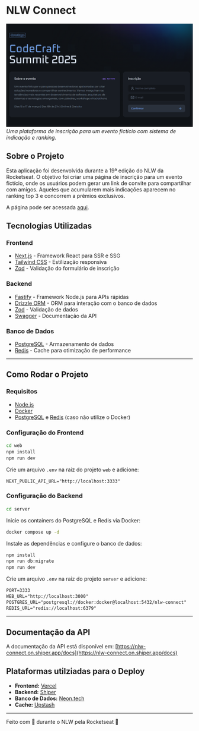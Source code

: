 # NLW Connect

[![NLW Connect](page.png)](https://nlw-connect.on.shiper.app/invites/0ed14984-337e-42c5-9660-6310817b0302)  
*Uma plataforma de inscrição para um evento fictício com sistema de indicação e ranking.*

## Sobre o Projeto
Esta aplicação foi desenvolvida durante a 19ª edição do NLW da Rocketseat. O objetivo foi criar uma página de inscrição para um evento fictício, onde os usuários podem gerar um link de convite para compartilhar com amigos. Aqueles que acumularem mais indicações aparecem no ranking top 3 e concorrem a prêmios exclusivos.

A página pode ser acessada [aqui](https://nlw-connect.on.shiper.app/invites/0ed14984-337e-42c5-9660-6310817b0302).

## Tecnologias Utilizadas
### Frontend
- [Next.js](https://nextjs.org/) - Framework React para SSR e SSG
- [Tailwind CSS](https://tailwindcss.com/) - Estilização responsiva
- [Zod](https://zod.dev/) - Validação do formulário de inscrição

### Backend
- [Fastify](https://www.fastify.io/) - Framework Node.js para APIs rápidas
- [Drizzle ORM](https://orm.drizzle.team/) - ORM para interação com o banco de dados
- [Zod](https://zod.dev/) - Validação de dados
- [Swagger](https://swagger.io/) - Documentação da API

### Banco de Dados
- [PostgreSQL](https://www.postgresql.org/) - Armazenamento de dados
- [Redis](https://redis.io/) - Cache para otimização de performance

---

## Como Rodar o Projeto

### Requisitos
- [Node.js](https://nodejs.org/)
- [Docker](https://www.docker.com/)
- [PostgreSQL](https://www.postgresql.org/) e [Redis](https://redis.io/) (caso não utilize o Docker)

### Configuração do Frontend
```sh
cd web
npm install
npm run dev
```
Crie um arquivo `.env` na raiz do projeto `web` e adicione:
```env
NEXT_PUBLIC_API_URL="http://localhost:3333"
```

### Configuração do Backend
```sh
cd server
```
Inicie os containers do PostgreSQL e Redis via Docker:
```sh
docker compose up -d
```
Instale as dependências e configure o banco de dados:
```sh
npm install
npm run db:migrate
npm run dev
```
Crie um arquivo `.env` na raiz do projeto `server` e adicione:
```env
PORT=3333
WEB_URL="http://localhost:3000"
POSTGRES_URL="postgresql://docker:docker@localhost:5432/nlw-connect"
REDIS_URL="redis://localhost:6379"
```

---

## Documentação da API
A documentação da API está disponível em:
[https://nlw-connect.on.shiper.app/docs](https://nlw-connect.on.shiper.app/docs)

## Plataformas utilziadas para o Deploy
- **Frontend:** [Vercel](https://vercel.com/)
- **Backend:** [Shiper](https://shiper.app/)
- **Banco de Dados:** [Neon.tech](https://neon.tech/)
- **Cache:** [Upstash](https://upstash.com/)

---

Feito com 💜 durante o NLW pela Rocketseat 🚀

